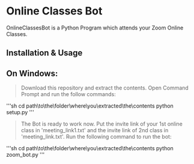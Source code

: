 # Online Classes Bot 

OnlineClassesBot is a Python Program which attends your Zoom Online Classes.

## Installation & Usage

On Windows:
-
> Download this repository and extract the contents.
> Open Command Prompt and run the follow commands:


'''sh
cd path\to\the\folder\where\you\extracted\the\contents
python setup.py 
'''
> The Bot is ready to work now.
> Put the invite link of your 1st online class in 'meeting_link1.txt' and the invite link of 2nd class in 'meeting_link.txt'.
> Run the following command to run the bot:


'''sh
cd path\to\the\folder\where\you\extracted\the\contents
python zoom_bot.py
'''
